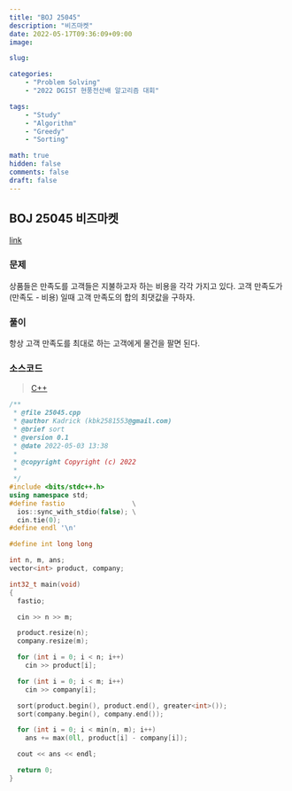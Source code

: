 ```yaml
---
title: "BOJ 25045"
description: "비즈마켓"
date: 2022-05-17T09:36:09+09:00
image:

slug: 

categories:
    - "Problem Solving"
    - "2022 DGIST 현풍전산배 알고리즘 대회"

tags:
    - "Study"
    - "Algorithm"
    - "Greedy"
    - "Sorting"

math: true
hidden: false
comments: false
draft: false
---
```


## BOJ 25045 비즈마켓

[link](https://boj.kr/25045)

### 문제

상품들은 만족도를 고객들은 지불하고자 하는 비용을 각각 가지고 있다. 고객 만족도가 (만족도 - 비용) 일때 고객 만족도의 합의 최댓값을 구하자.

### 풀이

항상 고객 만족도를 최대로 하는 고객에게 물건을 팔면 된다.

### 소스코드

> [C++](https://github.com/Kadrick/PS/blob/main/BOJ/25045.cpp)

```cpp
/**
 * @file 25045.cpp
 * @author Kadrick (kbk2581553@gmail.com)
 * @brief sort
 * @version 0.1
 * @date 2022-05-03 13:38
 *
 * @copyright Copyright (c) 2022
 *
 */
#include <bits/stdc++.h>
using namespace std;
#define fastio                 \
  ios::sync_with_stdio(false); \
  cin.tie(0);
#define endl '\n'

#define int long long

int n, m, ans;
vector<int> product, company;

int32_t main(void)
{
  fastio;

  cin >> n >> m;

  product.resize(n);
  company.resize(m);

  for (int i = 0; i < n; i++)
    cin >> product[i];

  for (int i = 0; i < m; i++)
    cin >> company[i];

  sort(product.begin(), product.end(), greater<int>());
  sort(company.begin(), company.end());

  for (int i = 0; i < min(n, m); i++)
    ans += max(0ll, product[i] - company[i]);

  cout << ans << endl;

  return 0;
}
```

